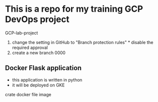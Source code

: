 # This is a repo for my training GCP DevOps project
GCP-lab-project
1. change the setting in GitHub to "Branch protection rules" * disable the required approval
2. create a new branch 
0000
## Docker Flask application
 - this application is written in python
 - it will be deployed on GKE

 crate docker file image